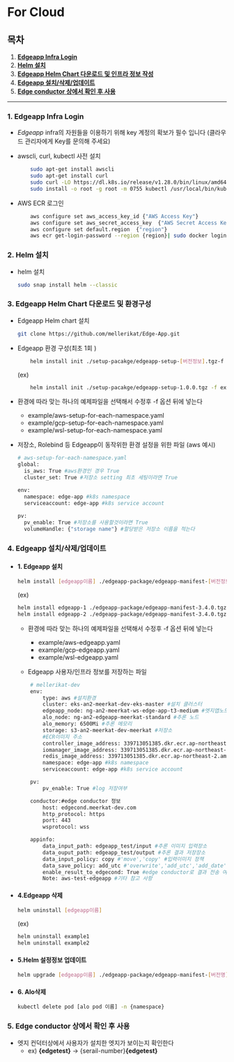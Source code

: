 # For Cloud

## **목차**

1. [**Edgeapp Infra Login**](#edgeapp-infra)
2. [**Helm 설치**](#Helm-install)
3. [**Edgeapp Helm Chart 다운로드 및 인프라 정보 작성**](#edgeapp-helmchart-install)
4. [**Edgeapp 설치/삭제/업데이트**](#edgeapp-management)
5. [**Edge conductor 상에서 확인 후 사용**](#edgeapp-cond)   <br />

---


### **1. Edgeapp Infra Login**
<a id="markdown-edgeapp-infra" name="edgeapp-infra"></a>

- *Edgeapp* infra의 자원들을 이용하기 위해 key 계정의 확보가 필수 입니다 (클라우드 관리자에게 Key를 문의해 주세요)
 
- awscli, curl, kubectl 사전 설치 
    ```bash        
        sudo apt-get install awscli
        sudo apt-get install curl
        sudo curl -LO https://dl.k8s.io/release/v1.28.0/bin/linux/amd64/kubectl
        sudo install -o root -g root -m 0755 kubectl /usr/local/bin/kubectl
    ```

- AWS ECR 로그인 
    ```bash
        aws configure set aws_access_key_id {"AWS Access Key"}
        aws configure set aws_secret_access_key  {"AWS Secret Access Key"} 
        aws configure set default.region  {"region"}
        aws ecr get-login-password --region {region}| sudo docker login --username AWS --password-stdin {AWS Account ID}.dkr.ecr.{region}.amazonaws.com 
    ```


### **2. Helm 설치**
<a id="markdown-Helm-install" name="Helm-install"></a>
- helm 설치
    ```bash
    sudo snap install helm --classic
    ```


### **3. Edgeapp Helm Chart 다운로드 및 환경구성**
<a id="markdown-edgeapp-helmchart-install" name="edgeapp-helmchart-install"></a>

- Edgeapp Helm chart 설치
    ```bash
    git clone https://github.com/mellerikat/Edge-App.git
    ```

- Edgeapp 환경 구성(최초 1회 )


    ```bash 
        helm install init ./setup-pacakge/edgeapp-setup-[버전정보].tgz-f [namespace_setting_file] -n {namespace}
    ```

    (ex)
    ```bash
        helm install init ./setup-pacakge/edgeapp-setup-1.0.0.tgz -f example/aws-setup-for-each-namespace.yaml -n edge-app
    ```
- 환경에 따라 맞는 하나의 예제파일을 선택해서 수정후 -f 옵션 뒤에  넣는다 
    - example/aws-setup-for-each-namespace.yaml
    - example/gcp-setup-for-each-namespace.yaml
    - example/wsl-setup-for-each-namespace.yaml

- 저장소, Rolebind 등 Edgeapp이 동작위한 환경 설정을 위한 파일
        (aws 예시)
    ```bash
    # aws-setup-for-each-namespace.yaml
    global:
      is_aws: True #aws환경인 경우 True
      cluster_set: True #저장소 setting 최초 세팅이라면 True

    env:
      namespace: edge-app #k8s namespace 
      serviceaccount: edge-app #k8s service account
      
    pv:
      pv_enable: True #저장소를 사용할것이라면 True
      volumeHandle: {"storage name"} #할당받은 저장소 이름을 적는다 
    ```


### **4. Edgeapp 설치/삭제/업데이트**
<a id="markdown-edgeapp-management" name="edgeapp-management"></a>
 - #### 1. Edgeapp 설치

    ```bash
    helm install [edgeapp이름] ./edgeapp-package/edgeapp-manifest-[버전정보].tgz -f example/aws-edgeapp.yaml -n {namespace}
    ```
    (ex)
    ```bash
    helm install edgeapp-1 ./edgeapp-package/edgeapp-manifest-3.4.0.tgz -f example/aws-edgeapp-1.yaml -n edge-app
    helm install edgeapp-2 ./edgeapp-package/edgeapp-manifest-3.4.0.tgz -f example/aws-edgeapp-2.yaml -n edge-app
    ```

    -  환경에 따라 맞는 하나의 예제파일을 선택해서 수정후 -f 옵션 뒤에  넣는다 
        - example/aws-edgeapp.yaml
        - example/gcp-edgeapp.yaml
        - example/wsl-edgeapp.yaml

    - Edgeapp 사용자/인프라 정보를 저장하는 파일
    ```bash
        # mellerikat-dev
        env:
            type: aws #설치환경
            cluster: eks-an2-meerkat-dev-eks-master #설치 클러스터
            edgeapp_node: ng-an2-meerkat-ws-edge-app-t3-medium #엣지앱노드
            alo_node: ng-an2-edgeapp-meerkat-standard #추론 노드
            alo_memory: 6500Mi #추론 메모리
            storage: s3-an2-meerkat-dev-meerkat #저장소
            #ECR이미지 주소
            controller_image_address: 339713051385.dkr.ecr.ap-northeast-2.amazonaws.com/ecr-repo-an2-meerkat-dev/edgeapp/amd/controller:[버전명]
            iomanager_image_address: 339713051385.dkr.ecr.ap-northeast-2.amazonaws.com/ecr-repo-an2-meerkat-dev/edgeapp/amd/iomanager:[버전명]
            redis_image_address: 339713051385.dkr.ecr.ap-northeast-2.amazonaws.com/ecr-repo-an2-meerkat-dev/edgeapp/amd/redis:v7.2.3
            namespace: edge-app #k8s namespace
            serviceaccount: edge-app #k8s service account

        pv:
            pv_enable: True #log 저장여부

        conductor:#edge conductor 정보
            host: edgecond.meerkat-dev.com
            http_protocol: https
            port: 443
            wsprotocol: wss

        appinfo:
            data_input_path: edgeapp_test/input #추론 이미지 입력장소
            data_ouput_path: edgeapp_test/output #추론 결과 저장장소
            data_input_policy: copy #'move','copy' #입력이미지 정책
            data_save_policy: add_utc #'overwrite','add_utc','add_date' #이미지 저장정책
            enable_result_to_edgecond: True #edge conductor로 결과 전송 여부
            Note: aws-test-edgeapp #기타 참고 사항
    ```


- #### 4.Edgeapp 삭제 
    ```bash
    helm uninstall [edgeapp이름]
    ```
    (ex)
    ```bash
    helm uninstall example1
    helm uninstall example2
    ```
 - #### 5.Helm 설정정보 업데이트 

    ```bash
    helm upgrade [edgeapp이름] ./edgeapp-package/edgeapp-manifest-[버전명].tgz -n {namespace}
    ```

- #### 6. Alo삭제 
    ```bash
    kubectl delete pod [alo pod 이름] -n {namespace}
    ```

### **5. Edge conductor 상에서 확인 후 사용**
<a id="markdown-edgeapp-cond" name="edgeapp-cond"></a>

- 엣지 컨덕터상에서 사용자가 설치한 엣지가 보이는지 확인한다 
    - ex) **\{edgetest\}**  -> \{serail-number}**\{edgetest\}**
